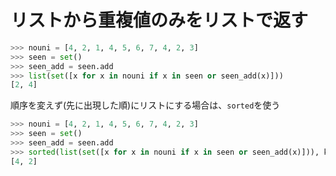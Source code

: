 # リストから重複値のみをリストで返す

```python
>>> nouni = [4, 2, 1, 4, 5, 6, 7, 4, 2, 3]
>>> seen = set()
>>> seen_add = seen.add
>>> list(set([x for x in nouni if x in seen or seen_add(x)]))
[2, 4]
```

順序を変えず(先に出現した順)にリストにする場合は、`sorted`を使う
```python
>>> nouni = [4, 2, 1, 4, 5, 6, 7, 4, 2, 3]
>>> seen = set()
>>> seen_add = seen.add
>>> sorted(list(set([x for x in nouni if x in seen or seen_add(x)])), key = nouni.index)
[4, 2]
```